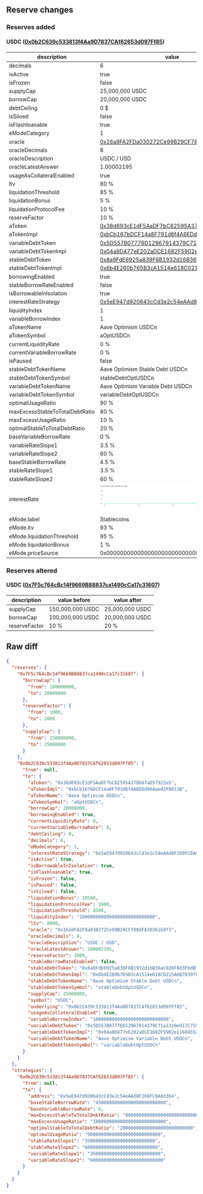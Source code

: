 ## Reserve changes

### Reserves added

#### USDC ([0x0b2C639c533813f4Aa9D7837CAf62653d097Ff85](https://optimistic.etherscan.io/address/0x0b2C639c533813f4Aa9D7837CAf62653d097Ff85))

| description | value |
| --- | --- |
| decimals | 6 |
| isActive | true |
| isFrozen | false |
| supplyCap | 25,000,000 USDC |
| borrowCap | 20,000,000 USDC |
| debtCeiling | 0 $ |
| isSiloed | false |
| isFlashloanable | true |
| eModeCategory | 1 |
| oracle | [0x16a9FA2FDa030272Ce99B29CF780dFA30361E0f3](https://optimistic.etherscan.io/address/0x16a9FA2FDa030272Ce99B29CF780dFA30361E0f3) |
| oracleDecimals | 8 |
| oracleDescription | USDC / USD |
| oracleLatestAnswer | 1.00002195 |
| usageAsCollateralEnabled | true |
| ltv | 80 % |
| liquidationThreshold | 85 % |
| liquidationBonus | 5 % |
| liquidationProtocolFee | 10 % |
| reserveFactor | 10 % |
| aToken | [0x38d693cE1dF5AaDF7bC62595A37D667aD57922e5](https://optimistic.etherscan.io/address/0x38d693cE1dF5AaDF7bC62595A37D667aD57922e5) |
| aTokenImpl | [0xbCb167bDCF14a8F791d6f4A6EDd964aed2F8813B](https://optimistic.etherscan.io/address/0xbCb167bDCF14a8F791d6f4A6EDd964aed2F8813B) |
| variableDebtToken | [0x5D557B07776D12967914379C71a1310e917C7555](https://optimistic.etherscan.io/address/0x5D557B07776D12967914379C71a1310e917C7555) |
| variableDebtTokenImpl | [0x04a8D477eE202aDCE1682F5902e1160455205b12](https://optimistic.etherscan.io/address/0x04a8D477eE202aDCE1682F5902e1160455205b12) |
| stableDebtToken | [0x8a9FdE6925a839F6B1932d16B36aC026F8d3FbdB](https://optimistic.etherscan.io/address/0x8a9FdE6925a839F6B1932d16B36aC026F8d3FbdB) |
| stableDebtTokenImpl | [0x6b4E260b765B3cA1514e618C0215A6B7839fF93e](https://optimistic.etherscan.io/address/0x6b4E260b765B3cA1514e618C0215A6B7839fF93e) |
| borrowingEnabled | true |
| stableBorrowRateEnabled | false |
| isBorrowableInIsolation | true |
| interestRateStrategy | [0x5eE947d920643cCd3e2c54eAAd8F260FC8Add3b4](https://optimistic.etherscan.io/address/0x5eE947d920643cCd3e2c54eAAd8F260FC8Add3b4) |
| liquidityIndex | 1 |
| variableBorrowIndex | 1 |
| aTokenName | Aave Optimism USDCn |
| aTokenSymbol | aOptUSDCn |
| currentLiquidityRate | 0 % |
| currentVariableBorrowRate | 0 % |
| isPaused | false |
| stableDebtTokenName | Aave Optimism Stable Debt USDCn |
| stableDebtTokenSymbol | stableDebtOptUSDCn |
| variableDebtTokenName | Aave Optimism Variable Debt USDCn |
| variableDebtTokenSymbol | variableDebtOptUSDCn |
| optimalUsageRatio | 90 % |
| maxExcessStableToTotalDebtRatio | 80 % |
| maxExcessUsageRatio | 10 % |
| optimalStableToTotalDebtRatio | 20 % |
| baseVariableBorrowRate | 0 % |
| variableRateSlope1 | 3.5 % |
| variableRateSlope2 | 60 % |
| baseStableBorrowRate | 4.5 % |
| stableRateSlope1 | 3.5 % |
| stableRateSlope2 | 60 % |
| interestRate | ![ir](/.assets/a2869b3619b2202bec0a784d699d25ba40b9a69d.svg) |
| eMode.label | Stablecoins |
| eMode.ltv | 93 % |
| eMode.liquidationThreshold | 95 % |
| eMode.liquidationBonus | 1 % |
| eMode.priceSource | 0x0000000000000000000000000000000000000000 |


### Reserves altered

#### USDC ([0x7F5c764cBc14f9669B88837ca1490cCa17c31607](https://optimistic.etherscan.io/address/0x7F5c764cBc14f9669B88837ca1490cCa17c31607))

| description | value before | value after |
| --- | --- | --- |
| supplyCap | 150,000,000 USDC | 25,000,000 USDC |
| borrowCap | 100,000,000 USDC | 20,000,000 USDC |
| reserveFactor | 10 % | 20 % |


## Raw diff

```json
{
  "reserves": {
    "0x7F5c764cBc14f9669B88837ca1490cCa17c31607": {
      "borrowCap": {
        "from": 100000000,
        "to": 20000000
      },
      "reserveFactor": {
        "from": 1000,
        "to": 2000
      },
      "supplyCap": {
        "from": 150000000,
        "to": 25000000
      }
    },
    "0x0b2C639c533813f4Aa9D7837CAf62653d097Ff85": {
      "from": null,
      "to": {
        "aToken": "0x38d693cE1dF5AaDF7bC62595A37D667aD57922e5",
        "aTokenImpl": "0xbCb167bDCF14a8F791d6f4A6EDd964aed2F8813B",
        "aTokenName": "Aave Optimism USDCn",
        "aTokenSymbol": "aOptUSDCn",
        "borrowCap": 20000000,
        "borrowingEnabled": true,
        "currentLiquidityRate": 0,
        "currentVariableBorrowRate": 0,
        "debtCeiling": 0,
        "decimals": 6,
        "eModeCategory": 1,
        "interestRateStrategy": "0x5eE947d920643cCd3e2c54eAAd8F260FC8Add3b4",
        "isActive": true,
        "isBorrowableInIsolation": true,
        "isFlashloanable": true,
        "isFrozen": false,
        "isPaused": false,
        "isSiloed": false,
        "liquidationBonus": 10500,
        "liquidationProtocolFee": 1000,
        "liquidationThreshold": 8500,
        "liquidityIndex": "1000000000000000000000000000",
        "ltv": 8000,
        "oracle": "0x16a9FA2FDa030272Ce99B29CF780dFA30361E0f3",
        "oracleDecimals": 8,
        "oracleDescription": "USDC / USD",
        "oracleLatestAnswer": 100002195,
        "reserveFactor": 1000,
        "stableBorrowRateEnabled": false,
        "stableDebtToken": "0x8a9FdE6925a839F6B1932d16B36aC026F8d3FbdB",
        "stableDebtTokenImpl": "0x6b4E260b765B3cA1514e618C0215A6B7839fF93e",
        "stableDebtTokenName": "Aave Optimism Stable Debt USDCn",
        "stableDebtTokenSymbol": "stableDebtOptUSDCn",
        "supplyCap": 25000000,
        "symbol": "USDC",
        "underlying": "0x0b2C639c533813f4Aa9D7837CAf62653d097Ff85",
        "usageAsCollateralEnabled": true,
        "variableBorrowIndex": "1000000000000000000000000000",
        "variableDebtToken": "0x5D557B07776D12967914379C71a1310e917C7555",
        "variableDebtTokenImpl": "0x04a8D477eE202aDCE1682F5902e1160455205b12",
        "variableDebtTokenName": "Aave Optimism Variable Debt USDCn",
        "variableDebtTokenSymbol": "variableDebtOptUSDCn"
      }
    }
  },
  "strategies": {
    "0x0b2C639c533813f4Aa9D7837CAf62653d097Ff85": {
      "from": null,
      "to": {
        "address": "0x5eE947d920643cCd3e2c54eAAd8F260FC8Add3b4",
        "baseStableBorrowRate": "45000000000000000000000000",
        "baseVariableBorrowRate": 0,
        "maxExcessStableToTotalDebtRatio": "800000000000000000000000000",
        "maxExcessUsageRatio": "100000000000000000000000000",
        "optimalStableToTotalDebtRatio": "200000000000000000000000000",
        "optimalUsageRatio": "900000000000000000000000000",
        "stableRateSlope1": "35000000000000000000000000",
        "stableRateSlope2": "600000000000000000000000000",
        "variableRateSlope1": "35000000000000000000000000",
        "variableRateSlope2": "600000000000000000000000000"
      }
    }
  }
}
```